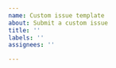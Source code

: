 ```yaml
---
name: Custom issue template
about: Submit a custom issue
title: ''
labels: ''
assignees: ''

---
```

